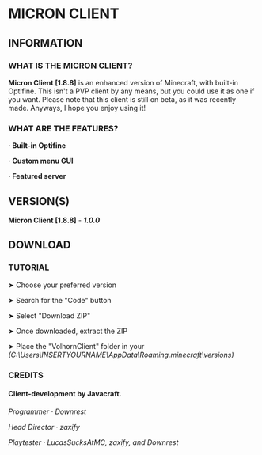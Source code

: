 # MICRON CLIENT

## INFORMATION

### WHAT IS THE MICRON CLIENT?

**Micron Client [1.8.8]** is an enhanced version of Minecraft, with built-in Optifine. This isn't a PVP client by any means, but you could use it as one if you want.
Please note that this client is still on beta, as it was recently made. Anyways, I hope you enjoy using it!

### WHAT ARE THE FEATURES?

 **· Built-in Optifine**
 
 **· Custom menu GUI**
 
 **· Featured server**
 
## VERSION(S)

**Micron Client [1.8.8]** - ***1.0.0***

## DOWNLOAD

### TUTORIAL

➤ Choose your preferred version

➤ Search for the "Code" button

➤ Select "Download ZIP"

➤ Once downloaded, extract the ZIP

➤ Place the "VolhornClient" folder in your *(C:\Users\INSERTYOURNAME\AppData\Roaming\.minecraft\versions)*

### CREDITS

#### **Client-development by Javacraft.**

 *Programmer · Downrest*
 
 *Head Director · zaxify*
 
 *Playtester · LucasSucksAtMC, zaxify, and Downrest*
